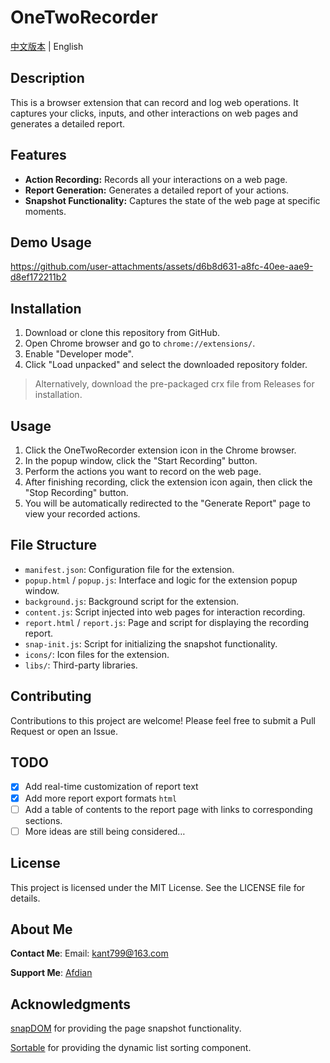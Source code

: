 # OneTwoRecorder

[中文版本](README.md) | English

## Description

This is a browser extension that can record and log web operations. It captures your clicks, inputs, and other interactions on web pages and generates a detailed report.

## Features

*   **Action Recording:** Records all your interactions on a web page.
*   **Report Generation:** Generates a detailed report of your actions.
*   **Snapshot Functionality:** Captures the state of the web page at specific moments.

## Demo Usage
https://github.com/user-attachments/assets/d6b8d631-a8fc-40ee-aae9-d8ef172211b2

## Installation

1.  Download or clone this repository from GitHub.
2.  Open Chrome browser and go to `chrome://extensions/`.
3.  Enable "Developer mode".
4.  Click "Load unpacked" and select the downloaded repository folder.

> Alternatively, download the pre-packaged crx file from Releases for installation.

## Usage

1.  Click the OneTwoRecorder extension icon in the Chrome browser.
2.  In the popup window, click the "Start Recording" button.
3.  Perform the actions you want to record on the web page.
4.  After finishing recording, click the extension icon again, then click the "Stop Recording" button.
5.  You will be automatically redirected to the "Generate Report" page to view your recorded actions.

## File Structure

*   `manifest.json`: Configuration file for the extension.
*   `popup.html` / `popup.js`: Interface and logic for the extension popup window.
*   `background.js`: Background script for the extension.
*   `content.js`: Script injected into web pages for interaction recording.
*   `report.html` / `report.js`: Page and script for displaying the recording report.
*   `snap-init.js`: Script for initializing the snapshot functionality.
*   `icons/`: Icon files for the extension.
*   `libs/`: Third-party libraries.

## Contributing

Contributions to this project are welcome! Please feel free to submit a Pull Request or open an Issue.

## TODO
- [x] Add real-time customization of report text
- [x] Add more report export formats `html`
- [ ] Add a table of contents to the report page with links to corresponding sections.
- [ ] More ideas are still being considered…

## License

This project is licensed under the MIT License. See the LICENSE file for details.

## About Me
**Contact Me**: Email: kant799@163.com

**Support Me**: [Afdian](https://afdian.com/a/cyan7)

## Acknowledgments
[snapDOM](https://github.com/zumerlab/snapdom) for providing the page snapshot functionality.

[Sortable](https://github.com/SortableJS/Sortable) for providing the dynamic list sorting component.